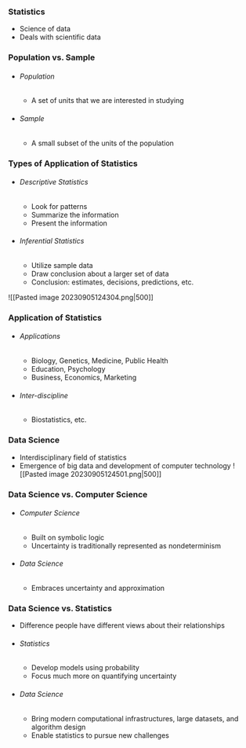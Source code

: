 
### Statistics
- Science of data
- Deals with scientific data

### Population vs. Sample
- ###### Population
	- A set of units that we are interested in studying
- ###### Sample
	- A small subset of the units of the population

### Types of Application of Statistics
- ###### Descriptive Statistics
	- Look for patterns
	- Summarize the information
	- Present the information
- ###### Inferential Statistics
	- Utilize sample data
	- Draw conclusion about a larger set of data
	- Conclusion: estimates, decisions, predictions, etc.

![[Pasted image 20230905124304.png|500]]

### Application of Statistics
- ###### Applications
	- Biology, Genetics, Medicine, Public Health
	- Education, Psychology
	- Business, Economics, Marketing 
- ###### Inter-discipline
	- Biostatistics, etc.

### Data Science
- Interdisciplinary field of statistics
- Emergence of big data and development of computer technology
![[Pasted image 20230905124501.png|500]]

### Data Science vs. Computer Science
- ###### Computer Science
	- Built on symbolic logic
	- Uncertainty is traditionally represented as nondeterminism
- ###### Data Science
	- Embraces uncertainty and approximation

### Data Science vs. Statistics
- Difference people have different views about their relationships
- ###### Statistics
	- Develop models using probability
	- Focus much more on quantifying uncertainty
- ###### Data Science
	- Bring modern computational infrastructures, large datasets, and algorithm design
	- Enable statistics to pursue new challenges

